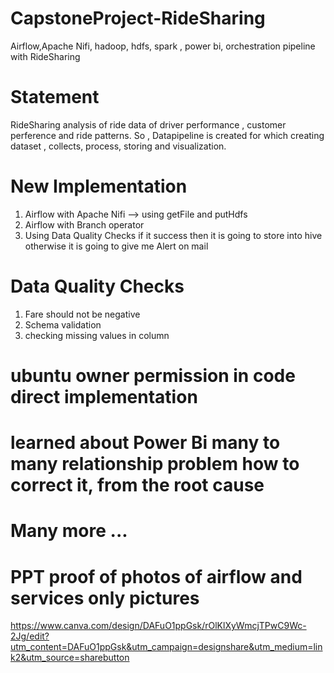 # CapstoneProject-RideSharing

Airflow,Apache Nifi,  hadoop, hdfs, spark , power bi, orchestration pipeline with RideSharing 

# Statement
RideSharing analysis of ride data  of driver performance , customer perference and ride patterns. 
So , Datapipeline is created for which creating dataset , collects, process, storing and visualization.

# New Implementation

1. Airflow with Apache Nifi --> using getFile and putHdfs
2. Airflow with Branch operator
3. Using Data Quality Checks if it success then it is going to store into hive otherwise it is going to give me Alert on mail

# Data Quality Checks

1. Fare should not be negative
2. Schema validation
3. checking missing values in column

# ubuntu owner permission in code direct implementation
# learned about Power Bi many to many relationship problem how to correct it, from the root cause
# Many more ...
# PPT proof of photos of airflow and services only pictures 
https://www.canva.com/design/DAFuO1ppGsk/rOlKlXyWmcjTPwC9Wc-2Jg/edit?utm_content=DAFuO1ppGsk&utm_campaign=designshare&utm_medium=link2&utm_source=sharebutton

